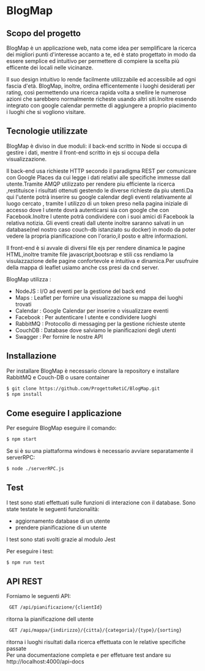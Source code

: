 # BlogMap

## Scopo del progetto
BlogMap è un applicazione web, nata come idea per semplificare la ricerca dei migliori punti d'interesse accanto a te, ed è stato progettato in modo da essere semplice ed intuitivo per permettere di compiere la scelta più efficente dei locali nelle vicinanze.

Il suo design intuitivo lo rende facilmente utilizzabile ed accessibile ad ogni fascia d'età. BlogMap, inoltre, ordina efficentemente i luoghi desiderati per rating, così permettendo una ricerca rapida volta a snellire le numerose azioni che sarebbero normalmente richeste usando altri siti.Inoltre essendo integrato con google calendar permette di aggiungere a proprio piacimento i luoghi che si vogliono visitare.

## Tecnologie utilizzate
BlogMap è diviso in due moduli: il back-end scritto in Node si occupa di gestire i dati, mentre il front-end scritto in ejs si occupa della visualizzazione.

Il back-end usa richieste HTTP secondo il paradigma REST per comunicare con Google Places da cui legge i dati relativi alle specifiche immesse dall utente.Tramite AMQP utilizzato per rendere piu efficiente la ricerca ,restituisce i risultati ottenuti gestendo le diverse richieste da piu utenti.Da qui l'utente potrà inserire su google calendar degli eventi relativamente al luogo cercato , tramite l utilizzo di un token preso nella pagina iniziale di accesso dove l utente dovrà autenticarsi sia con google che con Facebook.Inoltre l utente potrà condividere con i suoi amici di Facebook la relativa notizia.
Gli eventi creati dall utente inoltre saranno salvati in un database(nel nostro caso couch-db istanziato su docker) in modo da poter vedere la propria pianificazione con l'orario,il posto e altre informazioni.

Il front-end è si avvale di diversi file ejs per rendere dinamica le pagine HTML,inoltre tramite file javascript,bootsrap e stili css rendiamo la visulazzazione delle pagine confortevole e intuitiva e dinamica.Per usufruire della mappa di leaflet usiamo anche css presi da cnd server.

BlogMap utilizza : 
* NodeJS : I/O ad eventi per la gestione del back end 
* Maps : Leaflet per fornire una visualizzazione su mappa dei luoghi trovati 
* Calendar : Google Calendar per inserire o visualizzare eventi 
* Facebook : Per autenticare l utente e condividere luoghi 
* RabbitMQ : Protocollo di messaging per la gestione richieste utente 
* CouchDB : Database dove salviamo le pianificazioni degli utenti 
* Swagger : Per fornire le nostre API 

## Installazione
Per installare BlogMap è necessario clonare la repository e installare RabbitMQ e Couch-DB o usare container
```sh
$ git clone https://github.com/ProgettoRetiC/BlogMap.git 
$ npm install 
```

## Come eseguire l applicazione
Per eseguire BlogMap eseguire il comando:
```sh
$ npm start
```
Se si è su una piattaforma windows è necessario avviare separatamente il serverRPC:
```sh
$ node ./serverRPC.js
```
## Test
I test sono stati effettuati sulle funzioni di interazione con il database. Sono state testate le seguenti funzionalità:

* aggiornamento database di un utente
* prendere pianificazione di un utente

I test sono stati svolti grazie al modulo Jest

Per eseguire i test:
```sh
$ npm run test
```
## API REST
Forniamo le seguenti API:
```sh
 GET /api/pianificazione/{clientId} 
```
ritorna la pianificazione dell utente
```sh
 GET /api/mappa/{indirizzo}/{citta}/{categoria}/{type}/{sorting} 
```
ritorna i luoghi risultati dalla ricerca effettuata con le relative specifiche passate\
Per una documentazione completa e per effetuare test andare su http://localhost:4000/api-docs
